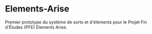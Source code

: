 # Elements-Arise

Premier prototype du système de sorts et d'éléments pour le Projet Fin d'Études (PFE) Elements Arise.
